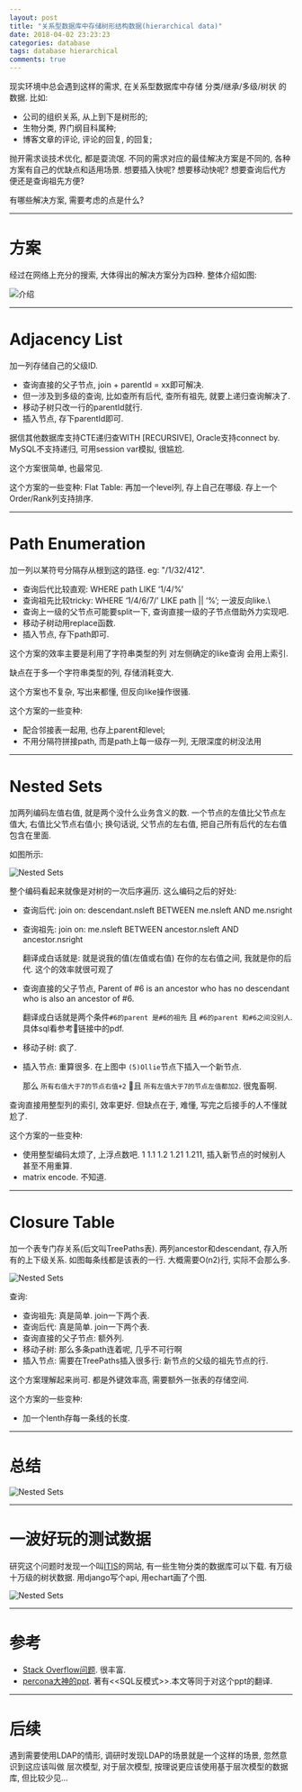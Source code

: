 ```yaml
---
layout: post
title: "关系型数据库中存储树形结构数据(hierarchical data)"
date: 2018-04-02 23:23:23
categories: database
tags: database hierarchical
comments: true
---
```

现实环境中总会遇到这样的需求, 在关系型数据库中存储 分类/继承/多级/树状 的数据. 比如:

- 公司的组织关系, 从上到下是树形的; 
- 生物分类, 界门纲目科属种;
- 博客文章的评论, 评论的回复, 的回复;

抛开需求谈技术优化, 都是耍流氓. 不同的需求对应的最佳解决方案是不同的, 各种方案有自己的优缺点和适用场景. 想要插入快呢? 想要移动快呢? 想要查询后代方便还是查询祖先方便?

有哪些解决方案, 需要考虑的点是什么?

---
# 方案

经过在网络上充分的搜索, 大体得出的解决方案分为四种. 整体介绍如图:

![介绍](/resources/treeinrdb/intro.png)

---
# Adjacency List

加一列存储自己的父级ID. 

- 查询直接的父子节点, join + parentId = xx即可解决.
- 但一涉及到多级的查询, 比如查所有后代, 查所有祖先, 就要上递归查询解决了.
- 移动子树只改一行的parentId就行.
- 插入节点, 存下parentId即可.

据信其他数据库支持CTE递归查WITH [RECURSIVE], Oracle支持connect by. MySQL不支持递归, 可用session var模拟, 很尴尬.

这个方案很简单, 也最常见.

这个方案的一些变种: Flat Table: 再加一个level列, 存上自己在哪级. 存上一个Order/Rank列支持排序.

---
# Path Enumeration

加一列以某符号分隔存从根到这的路径. eg: "/1/32/412". 

- 查询后代比较直观: WHERE path LIKE ‘1/4/%’
- 查询祖先比较tricky: WHERE ‘1/4/6/7/’ LIKE path || ‘%’;  一波反向like.\
- 查询上一级的父节点可能要split一下, 查询直接一级的子节点借助外力实现吧.
- 移动子树动用replace函数.
- 插入节点, 存下path即可.

这个方案的效率主要是利用了字符串类型的列 对左侧确定的like查询 会用上索引. 

缺点在于多一个字符串类型的列, 存储消耗变大. 

这个方案也不复杂, 写出来都懂, 但反向like操作很骚.

这个方案的一些变种: 

- 配合邻接表一起用, 也存上parent和level;
- 不用分隔符拼接path, 而是path上每一级存一列, 无限深度的树没法用

---
# Nested Sets

加两列编码左值右值, 就是两个没什么业务含义的数. 一个节点的左值比父节点左值大, 右值比父节点右值小; 换句话说, 父节点的左右值, 把自己所有后代的左右值包含在里面.

如图所示:

![Nested Sets](/resources/treeinrdb/nested_set.png)

整个编码看起来就像是对树的一次后序遍历. 这么编码之后的好处:

- 查询后代: join on: descendant.nsleft BETWEEN me.nsleft AND me.nsright
- 查询祖先: join on: me.nsleft BETWEEN ancestor.nsleft AND ancestor.nsright 
  
  翻译成白话就是: 就是说我的值(左值或右值) 在你的左右值之间, 我就是你的后代. 这个的效率就很可观了
- 查询直接的父子节点, Parent of #6 is an ancestor who has no descendant who is also an ancestor of #6.

  翻译成白话就是两个条件`#6的parent 是#6的祖先` 且 `#6的parent 和#6之间没别人`. 具体sql看参考链接中的pdf.
- 移动子树: 疯了.
- 插入节点: 重算很多. 在上图中 `(5)Ollie`节点下插入一个新节点.
  
  那么 `所有右值大于7的节点右值+2` 且 `所有左值大于7的节点左值都加2`. 很鬼畜啊.

查询直接用整型列的索引, 效率更好. 但缺点在于, 难懂, 写完之后接手的人不懂就尬了.

这个方案的一些变种: 

- 使用整型编码太烦了, 上浮点数吧. 1 1.1 1.2 1.21 1.211, 插入新节点的时候别人甚至不用重算.
- matrix encode. 不知道.

---
# Closure Table

加一个表专门存关系(后文叫TreePaths表). 两列ancestor和descendant, 存入所有的上下级关系. 如图每条线都是该表的一行. 大概需要O(n2)行, 实际不会那么多.

![Nested Sets](/resources/treeinrdb/closure_table.png)

查询:
- 查询祖先: 真是简单. join一下两个表.
- 查询后代: 真是简单. join一下两个表.
- 查询直接的父子节点: 额外列.
- 移动子树: 那么多条path连着呢, 几乎不可行啊
- 插入节点: 需要在TreePaths插入很多行: 新节点的父级的祖先节点的行.

这个方案理解起来尚可. 都是外键效率高, 需要额外一张表的存储空间.

这个方案的一些变种: 

- 加一个lenth存每一条线的长度.

---
# 总结

![Nested Sets](/resources/treeinrdb/compare.png)


---
# 一波好玩的测试数据

研究这个问题时发现一个叫[ITIS]((https://itis.gov/downloads/))的网站, 有一些生物分类的数据库可以下载. 有万级十万级的树状数据. 用django写个api, 用echart画了个图.

![Nested Sets](/resources/treeinrdb/itis.png)

---
# 参考

- [Stack Overflow问题](https://stackoverflow.com/questions/4048151/what-are-the-options-for-storing-hierarchical-data-in-a-relational-database). 很丰富.
- [percona大神的ppt](https://www.slideshare.net/billkarwin/models-for-hierarchical-data). 著有<<SQL反模式>>.本文等同于对这个ppt的翻译.

---
# 后续

遇到需要使用LDAP的情形, 调研时发现LDAP的场景就是一个这样的场景, 忽然意识到这应该叫做 层次模型, 对于层次模型, 按理说更应该使用基于层次模型的数据库, 但比较少见...